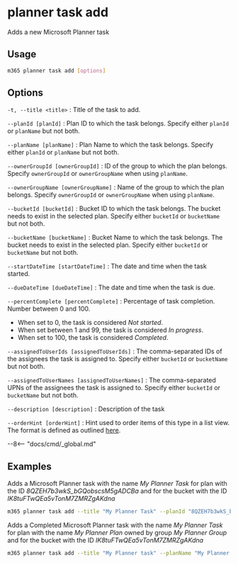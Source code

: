 # planner task add

Adds a new Microsoft Planner task

## Usage

```sh
m365 planner task add [options]
```

## Options

`-t, --title <title>`
: Title of the task to add.

`--planId [planId]`
: Plan ID to which the task belongs. Specify either `planId` or `planName` but not both.

`--planName [planName]`
: Plan Name to which the task belongs. Specify either `planId` or `planName` but not both.

`--ownerGroupId [ownerGroupId]`
: ID of the group to which the plan belongs. Specify `ownerGroupId` or `ownerGroupName` when using `planName`.

`--ownerGroupName [ownerGroupName]`
: Name of the group to which the plan belongs. Specify `ownerGroupId` or `ownerGroupName` when using `planName`.

`--bucketId [bucketId]`
: Bucket ID to which the task belongs. The bucket needs to exist in the selected plan. Specify either `bucketId` or `bucketName` but not both.

`--bucketName [bucketName]`
: Bucket Name to which the task belongs. The bucket needs to exist in the selected plan. Specify either `bucketId` or `bucketName` but not both.

`--startDateTime [startDateTime]`
: The date and time when the task started. 

`--dueDateTime [dueDateTime]`
: The date and time when the task is due. 

`--percentComplete [percentComplete]`
: Percentage of task completion. Number between 0 and 100.
- When set to 0, the task is considered _Not started_. 
- When set between 1 and 99, the task is considered _In progress_. 
- When set to 100, the task is considered _Completed_.

`--assignedToUserIds [assignedToUserIds]`
: The comma-separated IDs of the assignees the task is assigned to. Specify either `bucketId` or `bucketName` but not both.

`--assignedToUserNames [assignedToUserNames]`
: The comma-separated UPNs of the assignees the task is assigned to. Specify either `bucketId` or `bucketName` but not both.

`--description [description]`
: Description of the task

`--orderHint [orderHint]`
: Hint used to order items of this type in a list view. The format is defined as outlined [here](https://docs.microsoft.com/en-us/graph/api/resources/planner-order-hint-format?view=graph-rest-1.0).

--8<-- "docs/cmd/_global.md"

## Examples

Adds a Microsoft Planner task with the name _My Planner Task_ for plan with the ID _8QZEH7b3wkS_bGQobscsM5gADCBa_ and for the bucket with the ID _IK8tuFTwQEa5vTonM7ZMRZgAKdna_

```sh
m365 planner task add --title "My Planner Task" --planId "8QZEH7b3wkS_bGQobscsM5gADCBa" --bucketId "IK8tuFTwQEa5vTonM7ZMRZgAKdna"
```

Adds a Completed Microsoft Planner task with the name _My Planner Task_ for plan with the name _My Planner Plan_ owned by group _My Planner Group_ and for the bucket with the ID _IK8tuFTwQEa5vTonM7ZMRZgAKdna_

```sh
m365 planner task add --title "My Planner task" --planName "My Planner Plan" --ownerGroupName "My Planner Group" --bucketId "IK8tuFTwQEa5vTonM7ZMRZgAKdna" --percentComplete 100
```
